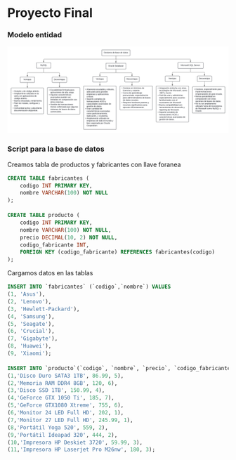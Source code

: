 # Proyecto Final

### Modelo entidad

![Modelo entidad](./modelo_entidad.png)

### Script para la base de datos

Creamos tabla de productos y fabricantes con llave foranea

```sql
CREATE TABLE fabricantes (
    codigo INT PRIMARY KEY,
    nombre VARCHAR(100) NOT NULL
);

CREATE TABLE producto (
    codigo INT PRIMARY KEY,
    nombre VARCHAR(100) NOT NULL,
    precio DECIMAL(10, 2) NOT NULL,
    codigo_fabricante INT,
    FOREIGN KEY (codigo_fabricante) REFERENCES fabricantes(codigo)
);
```

Cargamos datos en las tablas

```sql
INSERT INTO `fabricantes` (`codigo`,`nombre`) VALUES 
(1, 'Asus'),
(2, 'Lenovo'),
(3, 'Hewlett-Packard'),
(4, 'Samsung'),
(5, 'Seagate'),
(6, 'Crucial'),
(7, 'Gigabyte'),
(8, 'Huawei'),
(9, 'Xiaomi');

INSERT INTO `producto`(`codigo`, `nombre`, `precio`, `codigo_fabricante`) VALUES
(1,'Disco Duro SATA3 1TB', 86.99, 5),
(2,'Memoria RAM DDR4 8GB', 120, 6),
(3,'Disco SSD 1TB', 150.99, 4),
(4,'GeForce GTX 1050 Ti', 185, 7),
(5,'GeForce GTX1080 Xtreme', 755, 6),
(6,'Monitor 24 LED Full HD', 202, 1),
(7,'Monitor 27 LED Full HD', 245.99, 1),
(8,'Portátil Yoga 520', 559, 2),
(9,'Portátil Ideapad 320', 444, 2),
(10,'Impresora HP Deskiet 3720', 59.99, 3),
(11,'Impresora HP Laserjet Pro M26nw', 180, 3);
```










